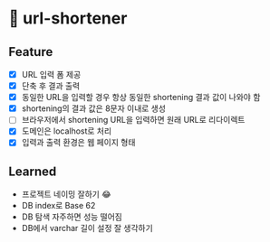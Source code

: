 # 📝 url-shortener

## Feature

- [x] URL 입력 폼 제공
- [x] 단축 후 결과 출력
- [x] 동일한 URL을 입력할 경우 항상 동일한 shortening 결과 값이 나와야 함
- [x] shortening의 결과 값은 8문자 이내로 생성
- [ ] 브라우저에서 shortening URL을 입력하면 원래 URL로 리다이렉트
- [x] 도메인은 localhost로 처리
- [x] 입력과 출력 환경은 웹 페이지 형태

## Learned
- 프로젝트 네이밍 잘하기 😂
- DB index로 Base 62
- DB 탐색 자주하면 성능 떨어짐
- DB에서 varchar 길이 설정 잘 생각하기
